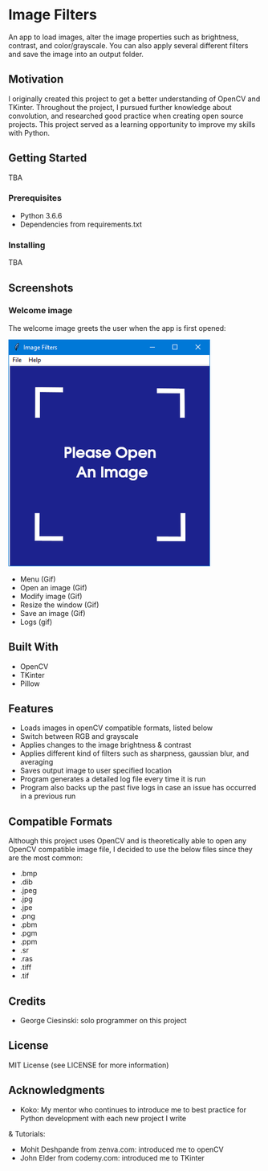 # Image Filters

An app to load images, alter the image properties such as brightness, contrast, and color/grayscale. You can also apply several different filters and save the image into an output folder.

## Motivation

I originally created this project to get a better understanding of OpenCV and TKinter. Throughout the project, I pursued further knowledge about convolution, and researched good practice when creating open source projects. This project served as a learning opportunity to improve my skills with Python. 

## Getting Started

TBA

### Prerequisites

- Python 3.6.6
- Dependencies from requirements.txt

### Installing

TBA

## Screenshots

### Welcome image

The welcome image greets the user when the app is first opened:

![Welcome Image](Github/screenshots/welcome-image.png)

- Menu (Gif)
- Open an image (Gif)
- Modify image (Gif)
- Resize the window (Gif)
- Save an image (Gif)
- Logs (gif)

## Built With

- OpenCV
- TKinter
- Pillow

## Features

- Loads images in openCV compatible formats, listed below
- Switch between RGB and grayscale
- Applies changes to the image brightness & contrast
- Applies different kind of filters such as sharpness, gaussian blur, and averaging
- Saves output image to user specified location
- Program generates a detailed log file every time it is run
- Program also backs up the past five logs in case an issue has occurred in a previous run

## Compatible Formats

Although this project uses OpenCV and is theoretically able to open any OpenCV compatible image file, I decided to use the below files since they are the most common: 

- .bmp
- .dib
- .jpeg
- .jpg
- .jpe
- .png
- .pbm
- .pgm
- .ppm
- .sr
- .ras
- .tiff
- .tif

## Credits

- George Ciesinski: solo programmer on this project


## License

MIT License (see LICENSE for more information)

## Acknowledgments

- Koko: My mentor who continues to introduce me to best practice for Python development with each new project I write

& Tutorials: 

- Mohit Deshpande from zenva.com: introduced me to openCV
- John Elder from codemy.com: introduced me to TKinter
